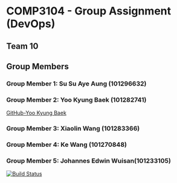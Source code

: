 # COMP3104 - Group Assignment (DevOps)
## Team 10
## Group Members
### Group Member 1: Su Su Aye Aung (101296632)
### Group Member 2: Yoo Kyung Baek (101282741)
[GitHub-Yoo Kyung Baek](https://github.com/ashBwhite)
### Group Member 3: Xiaolin Wang (101283366)
### Group Member 4: Ke Wang (101270848)
### Group Member 5: Johannes Edwin Wuisan(101233105)

[![Build Status](https://app.travis-ci.com/susuayeaung/COMP3104_Group_Assignment.svg?branch=main)](https://app.travis-ci.com/susuayeaung/COMP3104_Group_Assignment)

